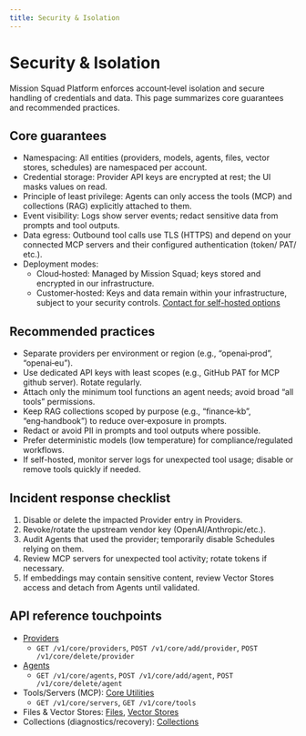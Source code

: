 ```yaml
---
title: Security & Isolation
---
```


# Security & Isolation

Mission Squad Platform enforces account‑level isolation and secure handling of credentials and data. This page summarizes core guarantees and recommended practices.

## Core guarantees

- Namespacing: All entities (providers, models, agents, files, vector stores, schedules) are namespaced per account.  
- Credential storage: Provider API keys are encrypted at rest; the UI masks values on read.  
- Principle of least privilege: Agents can only access the tools (MCP) and collections (RAG) explicitly attached to them.  
- Event visibility: Logs show server events; redact sensitive data from prompts and tool outputs.  
- Data egress: Outbound tool calls use TLS (HTTPS) and depend on your connected MCP servers and their configured authentication (token/ PAT/ etc.).  
- Deployment modes:
  - Cloud‑hosted: Managed by Mission Squad; keys stored and encrypted in our infrastructure.
  - Customer‑hosted: Keys and data remain within your infrastructure, subject to your security controls.  [Contact for self-hosted options](https://missionsquad.ai/contact)

## Recommended practices

- Separate providers per environment or region (e.g., “openai‑prod”, “openai‑eu”).  
- Use dedicated API keys with least scopes (e.g., GitHub PAT for MCP github server). Rotate regularly.  
- Attach only the minimum tool functions an agent needs; avoid broad “all tools” permissions.  
- Keep RAG collections scoped by purpose (e.g., “finance‑kb”, “eng‑handbook”) to reduce over‑exposure in prompts.  
- Redact or avoid PII in prompts and tool outputs where possible.  
- Prefer deterministic models (low temperature) for compliance/regulated workflows.  
- If self-hosted, monitor server logs for unexpected tool usage; disable or remove tools quickly if needed.

## Incident response checklist

1) Disable or delete the impacted Provider entry in Providers.  
2) Revoke/rotate the upstream vendor key (OpenAI/Anthropic/etc.).  
3) Audit Agents that used the provider; temporarily disable Schedules relying on them.  
4) Review MCP servers for unexpected tool activity; rotate tokens if necessary.  
5) If embeddings may contain sensitive content, review Vector Stores access and detach from Agents until validated.

## API reference touchpoints

- [Providers](/api/reference/providers)  
  - `GET /v1/core/providers`, `POST /v1/core/add/provider`, `POST /v1/core/delete/provider`  
- [Agents](/api/reference/agents)  
  - `GET /v1/core/agents`, `POST /v1/core/add/agent`, `POST /v1/core/delete/agent`  
- Tools/Servers (MCP): [Core Utilities](/api/reference/core-utilities)  
  - `GET /v1/core/servers`, `GET /v1/core/tools`  
- Files & Vector Stores: [Files](/api/reference/files), [Vector Stores](/api/reference/vector-stores)  
- Collections (diagnostics/recovery): [Collections](/api/reference/collections)

<!-- ## Screenshot placeholder

![Security — Providers and Agent permissions overview](./images/security-overview.png)
(Description: A composite image: Providers tab with masked API keys; Agents editor showing “Use Tools (MCP)” with a few specific functions selected; and an Embeddings selector with one collection attached. Emphasize masked secrets and least‑privilege selections.) -->
